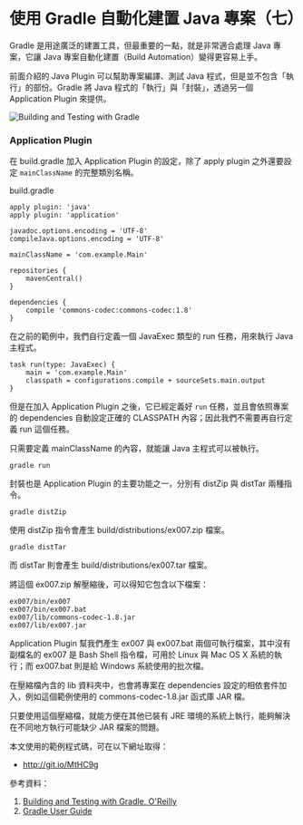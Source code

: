 使用 Gradle 自動化建置 Java 專案（七）
=================================

Gradle 是用途廣泛的建置工具，但最重要的一點，就是非常適合處理 Java 專案，它讓 Java 專案自動化建置（Build Automation）變得更容易上手。

前面介紹的 Java Plugin 可以幫助專案編譯、測試 Java 程式，但是並不包含「執行」的部份。Gradle 將 Java 程式的「執行」與「封裝」，透過另一個 Application Plugin 來提供。

![Building and Testing with Gradle](http://akamaicovers.oreilly.com/images/0636920019909/cat.gif)

### Application Plugin ###

在 build.gradle 加入 Application Plugin 的設定，除了 apply plugin 之外還要設定 ``mainClassName`` 的完整類別名稱。

build.gradle

```
apply plugin: 'java'
apply plugin: 'application'

javadoc.options.encoding = 'UTF-8'
compileJava.options.encoding = 'UTF-8'

mainClassName = 'com.example.Main'

repositories {
    mavenCentral()
}

dependencies {
    compile 'commons-codec:commons-codec:1.8'
}

```

在之前的範例中，我們自行定義一個 JavaExec 類型的 run 任務，用來執行 Java 主程式。

```
task run(type: JavaExec) {
    main = 'com.example.Main'
    classpath = configurations.compile + sourceSets.main.output
}
```

但是在加入 Application Plugin 之後，它已經定義好 ``run`` 任務，並且會依照專案的 dependencies 自動設定正確的 CLASSPATH 內容；因此我們不需要再自行定義 run 這個任務。

只需要定義 mainClassName 的內容，就能讓 Java 主程式可以被執行。

```
gradle run
```

封裝也是 Application Plugin 的主要功能之一，分別有 distZip 與 distTar 兩種指令。

```
gradle distZip
```

使用 distZip 指令會產生 build/distributions/ex007.zip 檔案。

```
gradle distTar
```

而 distTar 則會產生 build/distributions/ex007.tar 檔案。

將這個 ex007.zip 解壓縮後，可以得知它包含以下檔案：

```
ex007/bin/ex007
ex007/bin/ex007.bat
ex007/lib/commons-codec-1.8.jar
ex007/lib/ex007.jar
```

Application Plugin 幫我們產生 ex007 與 ex007.bat 兩個可執行檔案，其中沒有副檔名的 ex007 是 Bash Shell 指令檔，可用於 Linux 與 Mac OS X 系統的執行；而 ex007.bat 則是給 Windows 系統使用的批次檔。

在壓縮檔內含的 lib 資料夾中，也會將專案在 dependencies 設定的相依套件加入，例如這個範例使用的 commons-codec-1.8.jar 函式庫 JAR 檔。

只要使用這個壓縮檔，就能方便在其他已裝有 JRE 環境的系統上執行，能夠解決在不同地方執行可能缺少 JAR 檔案的問題。

本文使用的範例程式碼，可在以下網址取得：

* http://git.io/MtHC9g

參考資料：

1. [Building and Testing with Gradle, O'Reilly](http://shop.oreilly.com/product/0636920019909.do)
2. [Gradle User Guide](http://www.gradle.org/documentation)

